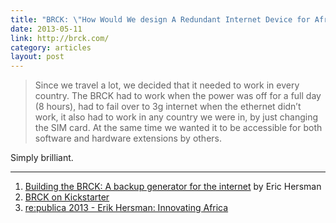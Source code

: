 ```yaml
---
title: "BRCK: \"How Would We design A Redundant Internet Device for Africa?\""
date: 2013-05-11
link: http://brck.com/
category: articles
layout: post
---
```


> Since we travel a lot, we decided that it needed to work in every country. The
> BRCK had to work when the power was off for a full day (8 hours), had to fail
> over to 3g internet when the ethernet didn’t work, it also had to work in any
> country we were in, by just changing the SIM card. At the same time we wanted
> it to be accessible for both software and hardware extensions by others.

Simply brilliant.

---

1. [Building the BRCK: A backup generator for the internet][link1] by Eric Hersman
2. [BRCK on Kickstarter][link2]
3. [re:publica 2013 - Erik Hersman: Innovating Africa][link3]

[link1]: http://whiteafrican.com/2013/05/06/building-the-brck-a-backup-generator-for-the-internet/
[link2]: http://www.kickstarter.com/projects/1776324009/brck-your-backup-generator-for-the-internet
[link3]: http://youtu.be/1AYsmc4Kstw
